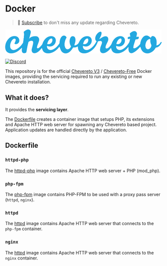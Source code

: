 # Docker

> 🔔 [Subscribe](https://newsletter.chevereto.com/subscription?f=PmL892XuTdfErVq763PCycJQrvZ8PYc9JbsVUttqiPV1zXt6DDtf7lhepEStqE8LhGs8922ZYmGT7CYjMH5uSx23pL6Q) to don't miss any update regarding Chevereto.

![Chevereto](LOGO.svg)

[![Discord](https://img.shields.io/discord/759137550312407050?style=flat-square)](https://chv.to/discord)

This repository is for the official [Chevereto V3](https://chevereto.com/pricing) / [Chevereto-Free](https://github.com/chevereto/chevereto-free) Docker images, providing the servicing required to run any existing or new Chevereto installation.

## What it does?

It provides the **servicing layer**.

The [Dockerfile](Dockerfile) creates a container image that setups PHP, its extensions and Apache HTTP web server for spawning any Chevereto based project. Application updates are handled directly by the application.

## Dockerfile

### `httpd-php`

The [httpd-php](https://github.com/Chevereto/docker/tree/main/httpd-php) image contains Apache HTTP web server + PHP (mod_php).

### `php-fpm`

The [php-fpm](https://github.com/Chevereto/docker/tree/main/php-fpm) image contains PHP-FPM to be used with a proxy pass server (`httpd`, `nginx`).

### `httpd`

The [httpd](https://github.com/Chevereto/docker/tree/main/nginx) image contains Apache HTTP web server that connects to the `php-fpm` container.

### `nginx`

The [httpd](https://github.com/Chevereto/docker/tree/main/nginx) image contains Apache HTTP web server that connects to the `nginx` container.

<!-- ## Setup Project

A Chevereto project could be either the [Installer](https://github.com/chevereto/installer), [Chevereto V3](https://chevereto.com/pricing) or [Chevereto-Free](https://github.com/chevereto/chevereto-free).

* The project is a folder intended to be served under an HTTP server.
* This guide assumes `/var/www/html/chevereto.loc` as project folder.

```sh
cd /var/www/html/chevereto.loc/
```

Create the volumes (if required):

```sh
mkdir {public_html,images,database}
mkdir -p importing/{no-parse,parse-albums,parse-users}
```

* The application will be at `public_html`
* Local uploads will be stored at `images`

> All these directories are for reference, you can customize the volumes at [Setup v3-docker](#setup-v3-docker).

### Installer Project (recommended)

* Download the Installer at your project's public folder:

```sh
wget -O public_html/index.php https://chevereto.com/download/file/installer
```

### Existing Project

If you already have a Chevereto project simply take note on the host path. It will be used to mount the application in the containers build using this image.

## Automatic Setup

TODO.

## Manual Setup

### Setup `chv-network`

Create the `chv-network` that containers will use to communicate each other.

```sh
docker network create chv-network
```

### Setup `chv-mariadb`

* Create the `chv-mariadb` container, mounting the database to the target data store destination and connected to `chv-network`.

```sh
docker run -itd \
    --name chv-mariadb \
    --network chv-network \
    --network-alias mariadb \
    --mount src="/var/www/html/chevereto.loc/database",target=/var/lib/mysql,type=bind \
    --health-cmd='mysqladmin ping --silent' \
    -e MYSQL_ROOT_PASSWORD=password \
    mariadb:focal
```

Alternatively, run MariaDB without mounting the storage path:

```sh
docker run -itd \
    --name chv-mariadb \
    --network chv-network \
    --network-alias mariadb \
    --health-cmd='mysqladmin ping --silent' \
    -e MYSQL_ROOT_PASSWORD=password \
    mariadb:focal
```

**Note:** Use your own password at `password`.

* Enter the `chv-mariadb` container SQL console:

```sh
docker exec -it chv-mariadb mysql -uroot -p
```

Then create the `chevereto` database and its user binding.

```sql
CREATE DATABASE chevereto;
CREATE USER 'chevereto' IDENTIFIED BY 'user_database_password';
GRANT ALL ON chevereto.* TO 'chevereto' IDENTIFIED BY 'user_database_password';
quit
```

**Note:** Use your own password at `user_database_password`.

* Secure MariaDB installation:

```sh
docker exec -it chv-mariadb mysql_secure_installation
```

Answer wisely:

```sh
Switch to unix_socket authentication [Y/n] n
Change the root password? [Y/n] (up to you?)
Remove anonymous users? [Y/n] y
Disallow root login remotely? [Y/n] y
Remove test database and access to it? [Y/n] y
Reload privilege tables now? [Y/n] y
```

### Setup `chv-php`

Uses the `chevereto:v3-php-fpm` Dockerfile image.

```sh
docker run -it \
    --name chv-php \
    --network chv-network \
    --network-alias php \
    --mount src="/var/www/html/chevereto.loc/public_html",target=/var/www/html,type=bind \
    chevereto:v3-php-fpm
```

### Setup `chv-nginx`

Uses the `chevereto:v3-nginx` Dockerfile image.

```sh
docker run -it \
    --name chv-nginx \
    --network chv-network \
    --network-alias webserver \
    --mount src="/var/www/html/chevereto.loc/public_html",target=/var/www/html,type=bind \
    -p 8000:80 \
    chevereto:v3-nginx
```

### Setup `v3-docker`

Short command:

```sh
docker run -itd \
    --name chv-v3 \
    --network chv-network \
    --network-alias chevereto \
    --restart always \
    -p 4430:443 -p 8000:80 \
    --mount src="/var/www/html/chevereto.loc/installer",target=/var/www/html,type=bind \
    chevereto:v3-docker
```

Port mapping:

```sh
    -p 443:443 -p 80:80 \
```

Full command:

```sh
docker run -itd \
    --name chv-v3 \
    --network chv-network \
    --restart always \
    -p 4430:443 -p 8000:80 \
    -e "CHEVERETO_DB_HOST=mariadb" \
    -e "CHEVERETO_DB_USER=chevereto" \
    -e "CHEVERETO_DB_PASS=user_database_password" \
    -e "CHEVERETO_DB_NAME=chevereto" \
    -e "CHEVERETO_DB_TABLE_PREFIX=chv_" \
    -e "CHEVERETO_DB_PORT=3306" \
    -e "CHEVERETO_DB_DRIVER=mysql" \
    -e "CHEVERETO_UPLOAD_MAX_FILESIZE=25M" \
    -e "CHEVERETO_POST_MAX_SIZE=25M" \
    -e "CHEVERETO_MAX_EXECUTION_TIME=30" \
    -e "CHEVERETO_MEMORY_LIMIT=512M" \
    -e "CHEVERETO_DEBUG_LEVEL=1" \
    --mount src="/var/www/html/chevereto.loc/public_html",target=/var/www/html,type=bind \
    --mount src="/var/www/html/chevereto.loc/images",target=/var/www/html/images,type=bind \
    --mount src="/var/www/html/chevereto.loc/importing/no-parse",target=/var/www/html/importing/no-parse,type=bind \
    --mount src="/var/www/html/chevereto.loc/importing/parse-albums",target=/var/www/html/importing/parse-albums,type=bind \
    --mount src="/var/www/html/chevereto.loc/importing/parse-users",target=/var/www/html/importing/parse-users,type=bind \
    chevereto:v3-docker
```

* [localhost:8000](http://localhost:8000)
* [localhost:4430](https://localhost:4430)

## Setup Cron

You can add the following commands to your host crontab.

### Background Tasks

```sh
docker exec -it -e IS_CRON=1 chv-v3 /usr/local/bin/php /var/www/html/cron.php
```

### Automatic Importing

The following command will execute automatic importing.

```sh
docker exec -it -e IS_CRON=1 -e THREAD_ID=1 chv-demo /usr/local/bin/php /var/www/html/importing.php
``` -->
